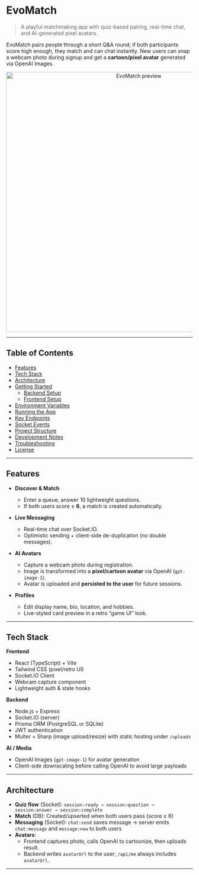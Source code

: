 # EvoMatch

> A playful matchmaking app with quiz-based pairing, real-time chat, and AI-generated pixel avatars.

EvoMatch pairs people through a short Q&A round; if both participants score high enough, they match and can chat instantly. New users can snap a webcam photo during signup and get a **cartoon/pixel avatar** generated via OpenAI Images.

<p align="center">
  <img alt="EvoMatch preview" src="docs/screenshot.png" width="700">
</p>

---

## Table of Contents

- [Features](#features)
- [Tech Stack](#tech-stack)
- [Architecture](#architecture)
- [Getting Started](#getting-started)
  - [Backend Setup](#backend-setup)
  - [Frontend Setup](#frontend-setup)
- [Environment Variables](#environment-variables)
- [Running the App](#running-the-app)
- [Key Endpoints](#key-endpoints)
- [Socket Events](#socket-events)
- [Project Structure](#project-structure)
- [Development Notes](#development-notes)
- [Troubleshooting](#troubleshooting)
- [License](#license)

---

## Features

- **Discover & Match**

  - Enter a queue, answer 10 lightweight questions.
  - If both users score ≥ **6**, a match is created automatically.

- **Live Messaging**

  - Real-time chat over Socket.IO.
  - Optimistic sending + client-side de-duplication (no double messages).

- **AI Avatars**

  - Capture a webcam photo during registration.
  - Image is transformed into a **pixel/cartoon avatar** via OpenAI (`gpt-image-1`).
  - Avatar is uploaded and **persisted to the user** for future sessions.

- **Profiles**
  - Edit display name, bio, location, and hobbies.
  - Live-styled card preview in a retro “game UI” look.

---

## Tech Stack

**Frontend**

- React (TypeScript) + Vite
- Tailwind CSS (pixel/retro UI)
- Socket.IO Client
- Webcam capture component
- Lightweight auth & state hooks

**Backend**

- Node.js + Express
- Socket.IO (server)
- Prisma ORM (PostgreSQL or SQLite)
- JWT authentication
- Multer + Sharp (image upload/resize) with static hosting under `/uploads`

**AI / Media**

- OpenAI Images (`gpt-image-1`) for avatar generation
- Client-side downscaling before calling OpenAI to avoid large payloads

---

## Architecture

- **Quiz flow** (Socket): `session:ready → session:question → session:answer → session:complete`
- **Match** (DB): Created/upserted when both users pass (score ≥ 6)
- **Messaging** (Socket): `chat:send` saves message → server emits `chat:message` and `message:new` to both users
- **Avatars**:
  - Frontend captures photo, calls OpenAI to cartoonize, then uploads result.
  - Backend writes `avatarUrl` to the user; `/api/me` always includes `avatarUrl`.

---

